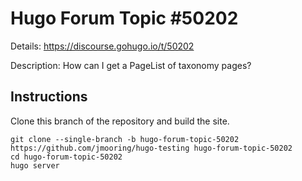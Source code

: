 # Hugo Forum Topic #50202

Details: <https://discourse.gohugo.io/t/50202>

Description: How can I get a PageList of taxonomy pages?

## Instructions

Clone this branch of the repository and build the site.

```text
git clone --single-branch -b hugo-forum-topic-50202 https://github.com/jmooring/hugo-testing hugo-forum-topic-50202
cd hugo-forum-topic-50202
hugo server
```
